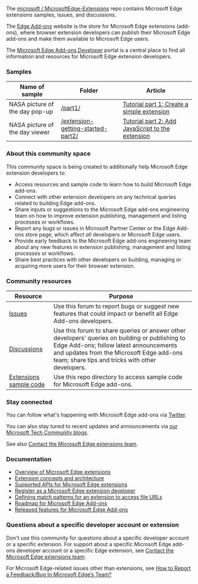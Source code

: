 The [microsoft / MicrosoftEdge-Extensions](https://github.com/microsoft/MicrosoftEdge-Extensions) repo contains Microsoft Edge extensions samples, issues, and discussions.

The [Edge Add-ons](https://microsoftedge.microsoft.com/addons/Microsoft-Edge-Extensions-Home) website is the store for Microsoft Edge extensions (add-ons), where browser extension developers can publish their Microsoft Edge add-ons and make them available to Microsoft Edge users.

The [Microsoft Edge Add-ons Developer](https://developer.microsoft.com/microsoft-edge/extensions/) portal is a central place to find all information and resources for Microsoft Edge extension developers.


### Samples

| Name of sample | Folder | Article |
| --- | --- | --- |
| NASA picture of the day pop-up | [/part1/](https://github.com/microsoft/MicrosoftEdge-Extensions/tree/main/Extension%20samples/extension-getting-started-part1/part1) | [Tutorial part 1: Create a simple extension](https://learn.microsoft.com/microsoft-edge/extensions-chromium/getting-started/part1-simple-extension) |
| NASA picture of the day viewer | [/extension-getting-started-part2/](https://github.com/microsoft/MicrosoftEdge-Extensions/tree/main/Extension%20samples/extension-getting-started-part2/extension-getting-started-part2) | [Tutorial part 2: Add JavaScript to the extension](https://review.learn.microsoft.com/microsoft-edge/extensions-chromium/getting-started/part2-content-scripts) |


### About this community space

This community space is being created to additionally help Microsoft Edge extension developers to:
* Access resources and sample code to learn how to build Microsoft Edge add-ons.
* Connect with other extension developers on any technical queries related to building Edge add-ons.
* Share inputs or suggestions to the Microsoft Edge add-ons engineering team on how to improve extension publishing, management and listing processes or workflows.
* Report any bugs or issues in Microsoft Partner Center or the Edge Add-ons store page, which affect _all_ developers or Microsoft Edge users.
* Provide early feedback to the Microsoft Edge add-ons engineering team about any new features in extension publishing, management and listing processes or workflows.
* Share best practices with other developers on building, managing or acquiring more users for their browser extension.


### Community resources

| Resource | Purpose |
| ------------ | ------------ |
| [Issues](https://github.com/microsoft/MicrosoftEdge-Extensions/issues)  | Use this forum to report bugs or suggest new features that could impact or benefit all Edge Add-ons developers. |
| [Discussions](https://github.com/microsoft/MicrosoftEdge-Extensions/discussions) | Use this forum to share queries or answer other developers' queries on building or publishing to Edge Add-ons; follow latest announcements and updates from the Microsoft Edge add-ons team; share tips and tricks with other developers. |
| [Extensions sample code](https://github.com/microsoft/MicrosoftEdge-Extensions/tree/main/Extension%20samples) | Use this repo directory to access sample code for Microsoft Edge add-ons. |


### Stay connected

You can follow what's happening with Microsoft Edge add-ons via [Twitter](https://twitter.com/search?q=%23EdgeExtensions&src=typed_query&f=live).

You can also stay tuned to recent updates and announcements via [our Microsoft Tech Community blogs](https://techcommunity.microsoft.com/t5/forums/searchpage/tab/message?filter=location&q=microsoftedgeaddons&location=category:MicrosoftEdgeInsider&sort_by=-topicPostDate&collapse_discussion=true).

See also [Contact the Microsoft Edge extensions team](https://learn.microsoft.com/microsoft-edge/extensions-chromium/publish/contact-extensions-team).


### Documentation

* [Overview of Microsoft Edge extensions](https://aka.ms/AboutEdgeAddons)
* [Extension concepts and architecture](https://aka.ms/EdgeAddonsLearn)
* [Supported APIs for Microsoft Edge extensions](https://docs.microsoft.com/microsoft-edge/extensions-chromium/developer-guide/api-support)
* [Register as a Microsoft Edge extension developer](https://docs.microsoft.com/microsoft-edge/extensions-chromium/publish/create-dev-account)
* [Defining match patterns for an extension to access file URLs](https://docs.microsoft.com/microsoft-edge/extensions-chromium/enterprise/match-patterns)
* [Roadmap for Microsoft Edge Add-ons](https://aka.ms/EdgeAddonsRoadmap)
* [Released features for Microsoft Edge Add-ons](https://aka.ms/EdgeAddonsReleaseNotes)


### Questions about a specific developer account or extension

Don't use this community for questions about a specific developer account or a specific extension.  For support about a specific Microsoft Edge add-ons developer account or a specific Edge extension, see [Contact the Microsoft Edge extensions team](https://docs.microsoft.com/microsoft-edge/extensions-chromium/publish/contact-extensions-team).

For Microsoft Edge-related issues other than extensions, see [How to Report a Feedback/Bug to Microsoft Edge’s Team?](https://answers.microsoft.com/en-us/microsoftedge/forum/all/how-to-report-a-feedbackbug-to-microsoft-edges/20cc8eb5-11bb-43b6-95d1-e004d41ef876#:~:text=Then%20you%20may%20open%20Microsoft%20Edge%20and%20in,%28you%20may%20open%20this%20menu%20by%20pressing%20Alt%2BShift%2BI.)
